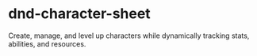 # dnd-character-sheet
Create, manage, and level up characters while dynamically tracking stats, abilities, and resources.
